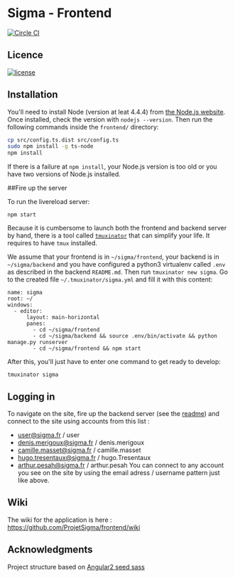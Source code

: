 # Sigma - Frontend

[![Circle CI](https://circleci.com/gh/ProjetSigma/frontend.svg?style=svg)](https://circleci.com/gh/ProjetSigma/frontend)

## Licence
<a href="https://github.com/ProjetSigma/frontend/blob/master/LICENSE.md">
<img src="https://img.shields.io/badge/license-GNU%20Affero%20General%20Public%20License%20%28AGPL%29%20v3.0-blue.svg" alt="license" />
</a>


## Installation

You'll need to install Node (version at leat 4.4.4) from [the Node.js website](https://nodejs.org/en/download/package-manager/). Once installed, check the version with `nodejs --version`. Then run the following commands inside the `frontend/` directory:
```bash
cp src/config.ts.dist src/config.ts
sudo npm install -g ts-node
npm install
```

If there is a failure at `npm install`, your Node.js version is too old or you have two versions of Node.js installed.

##Fire up the server

To run the livereload server:
```
npm start
```

Because it is cumbersome to launch both the frontend and backend server by hand, there is a tool called [`tmuxinator`](https://github.com/tmuxinator/tmuxinator) that can simplify your life. It requires to have `tmux` installed.

We assume that your frontend is in `~/sigma/frontend`, your backend is in `~/sigma/backend` and you have configured a python3 virtualenv called `.env` as described in the backend `README.md`. Then run `tmuxinator new sigma`. Go to the created file `~/.tmuxinator/sigma.yml` and fill it with this content:
```
name: sigma
root: ~/
windows:
  - editor:
      layout: main-horizontal
      panes:
        - cd ~/sigma/frontend
        - cd ~/sigma/backend && source .env/bin/activate && python manage.py runserver
        - cd ~/sigma/frontend && npm start
```

After this, you'll just have to enter one command to get ready to develop:
```
tmuxinator sigma
```

## Logging in

To navigate on the site, fire up the backend server (see the [readme](https://github.com/ProjetSigma/backend)) and connect to the site using accounts from this list :
* user@sigma.fr / user
* denis.merigoux@sigma.fr / denis.merigoux
* camille.masset@sigma.fr / camille.masset
* hugo.tresentaux@sigma.fr / hugo.Tresentaux
* arthur.pesah@sigma.fr / arthur.pesah
You can connect to any account you see on the site by using the email adress / username pattern just like above.

## Wiki
The wiki for the application is here : https://github.com/ProjetSigma/frontend/wiki

## Acknowledgments
Project structure based on [Angular2 seed sass](https://github.com/archfirst/angular2-seed-sass)
